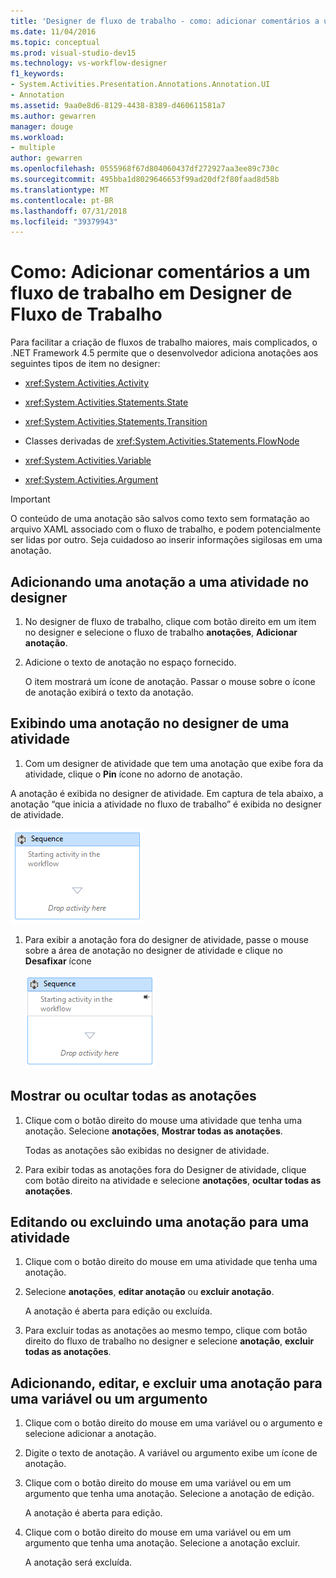 ```yaml
---
title: 'Designer de fluxo de trabalho - como: adicionar comentários a um fluxo de trabalho'
ms.date: 11/04/2016
ms.topic: conceptual
ms.prod: visual-studio-dev15
ms.technology: vs-workflow-designer
f1_keywords:
- System.Activities.Presentation.Annotations.Annotation.UI
- Annotation
ms.assetid: 9aa0e8d6-8129-4438-8389-d460611581a7
ms.author: gewarren
manager: douge
ms.workload:
- multiple
author: gewarren
ms.openlocfilehash: 0555968f67d804060437df272927aa3ee89c730c
ms.sourcegitcommit: 495bba1d8029646653f99ad20df2f80faad8d58b
ms.translationtype: MT
ms.contentlocale: pt-BR
ms.lasthandoff: 07/31/2018
ms.locfileid: "39379943"
---
```

# <a name="how-to-add-comments-to-a-workflow-in-the-workflow-designer"></a>Como: Adicionar comentários a um fluxo de trabalho em Designer de Fluxo de Trabalho

Para facilitar a criação de fluxos de trabalho maiores, mais complicados, o .NET Framework 4.5 permite que o desenvolvedor adiciona anotações aos seguintes tipos de item no designer:

-   <xref:System.Activities.Activity>

-   <xref:System.Activities.Statements.State>

-   <xref:System.Activities.Statements.Transition>

-   Classes derivadas de <xref:System.Activities.Statements.FlowNode>

-   <xref:System.Activities.Variable>

-   <xref:System.Activities.Argument>

> [!IMPORTANT]
> O conteúdo de uma anotação são salvos como texto sem formatação ao arquivo XAML associado com o fluxo de trabalho, e podem potencialmente ser lidas por outro. Seja cuidadoso ao inserir informações sigilosas em uma anotação.

## <a name="adding-an-annotation-to-an-activity-in-the-designer"></a>Adicionando uma anotação a uma atividade no designer

1. No designer de fluxo de trabalho, clique com botão direito em um item no designer e selecione o fluxo de trabalho **anotações**, **Adicionar anotação**.

1. Adicione o texto de anotação no espaço fornecido.

   O item mostrará um ícone de anotação. Passar o mouse sobre o ícone de anotação exibirá o texto da anotação.

## <a name="displaying-an-annotation-in-an-activitys-designer"></a>Exibindo uma anotação no designer de uma atividade

1.  Com um designer de atividade que tem uma anotação que exibe fora da atividade, clique o **Pin** ícone no adorno de anotação.

   A anotação é exibida no designer de atividade. Em captura de tela abaixo, a anotação “que inicia a atividade no fluxo de trabalho” é exibida no designer de atividade.

   ![Anotação mostrada no designer de atividade](../workflow-designer/media/annotationindesigner.png)

1. Para exibir a anotação fora do designer de atividade, passe o mouse sobre a área de anotação no designer de atividade e clique no **Desafixar** ícone

   ![Anotação exibida fora do designer de uma atividade](../workflow-designer/media/annotationoutsidedesigner.png)

## <a name="showing-or-hiding-all-annotations"></a>Mostrar ou ocultar todas as anotações

1. Clique com o botão direito do mouse uma atividade que tenha uma anotação. Selecione **anotações**, **Mostrar todas as anotações**.

   Todas as anotações são exibidas no designer de atividade.

1. Para exibir todas as anotações fora do Designer de atividade, clique com botão direito na atividade e selecione **anotações**, **ocultar todas as anotações**.

## <a name="editing-or-deleting-an-annotation-for-an-activity"></a>Editando ou excluindo uma anotação para uma atividade

1. Clique com o botão direito do mouse em uma atividade que tenha uma anotação.

1. Selecione **anotações**, **editar anotação** ou **excluir anotação**.

   A anotação é aberta para edição ou excluída.

1. Para excluir todas as anotações ao mesmo tempo, clique com botão direito do fluxo de trabalho no designer e selecione **anotação**, **excluir todas as anotações**.

## <a name="adding-editing-and-deleting-an-annotation-for-a-variable-or-argument"></a>Adicionando, editar, e excluir uma anotação para uma variável ou um argumento

1. Clique com o botão direito do mouse em uma variável ou o argumento e selecione adicionar a anotação.

1. Digite o texto de anotação. A variável ou argumento exibe um ícone de anotação.

1. Clique com o botão direito do mouse em uma variável ou em um argumento que tenha uma anotação. Selecione a anotação de edição.

   A anotação é aberta para edição.

1. Clique com o botão direito do mouse em uma variável ou em um argumento que tenha uma anotação. Selecione a anotação excluir.

   A anotação será excluída.
